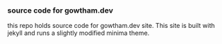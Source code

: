 ### source code for gowtham.dev

this repo holds source code for gowtham.dev site. This site is built with jekyll and runs a slightly modified minima theme.

